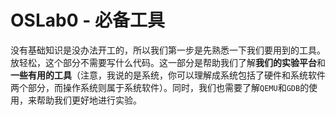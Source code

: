 # OSLab0 - 必备工具

没有基础知识是没办法开工的，所以我们第一步是先熟悉一下我们要用到的工具。放轻松，这个部分不需要写什么代码。这一部分是帮助我们了解**我们的实验平台**和**一些有用的工具**（注意，我说的是系统，你可以理解成系统包括了硬件和系统软件两个部分，而操作系统则属于系统软件）。同时，我们也需要了解`QEMU`和`GDB`的使用，来帮助我们更好地进行实验。
